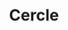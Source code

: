 ---
layout: startup_page
title: "Cercle"
id: "cercle.ai"
permalink: "/cerclecercle.ai04142025/"
website: "https://www.cercle.ai/"
funding_round: "Seed"
funding_amount: "$6M"
investors: "Outsiders Fund, FemHealth Ventures, CGHealth Ventures, Rogue Women’s Fund, SBVP, individual angel investors"
about: "Cercle is an AI company that transforms unstructured women's healthcare data into actionable insights. Its platform, the Cercle Biomedical Graph, provides real-time, high-quality insights for providers to improve efficiency and personalize care, all while maintaining data privacy and security."
markets: "AI, Healthtech, Women's Health, Big Data, Artificial Intelligence & Machine Learning, FemTech, Life Sciences"
hq: "San Francisco, California, United States"
founded_year: "2020"
linkedin: "https://www.linkedin.com/company/cercleai"
twitter: ""
instagram: ""
facebook: ""
crunchbase: "https://www.crunchbase.com/organization/cercle-3504"
pitchbook: "https://pitchbook.com/profiles/company/539729-20"

# SEO Optimization
meta_title: "Cercle - Seed Funding ($6M)"
meta_description: "Cercle, Cercle is an AI company that transforms unstructured women's healthcare data into actionable insights. Its platform, the Cercle Biomedical Graph, prov..."
meta_keywords: "Cercle, AI, Healthtech, Women's Health, Big Data, Artificial Intelligence & Machine Learning, FemTech, Life Sciences, Seed funding"
canonical_url: "https://pkprojectstartups.github.io/projectstartups.com/cerclecercle.ai04142025/"
---